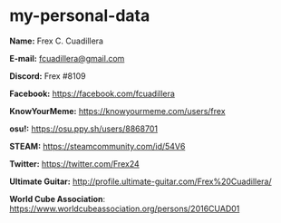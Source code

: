 # my-personal-data

**Name:** Frex C. Cuadillera

**E-mail:** fcuadillera@gmail.com

**Discord:** Frex #8109

**Facebook:** https://facebook.com/fcuadillera

**KnowYourMeme:** https://knowyourmeme.com/users/frex

**osu!:** https://osu.ppy.sh/users/8868701

**STEAM:** https://steamcommunity.com/id/54V6

**Twitter:** https://twitter.com/Frex24

**Ultimate Guitar:** http://profile.ultimate-guitar.com/Frex%20Cuadillera/

**World Cube Association**: https://www.worldcubeassociation.org/persons/2016CUAD01
